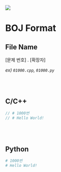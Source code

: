 [![](https://d2gd6pc034wcta.cloudfront.net/images/logo@2x.png)](https://www.acmicpc.net/)


# BOJ Format

## File Name

[문제 번호] . [확장자]

_ex)_ _`01000.cpp`, `01000.py`_

<br/>
<br/>

## C/C++

```C++
// # 1000번
// # Hello World!

```

<br/>
<br/>

## Python

```python
# 1000번 
# Hello World!

```
